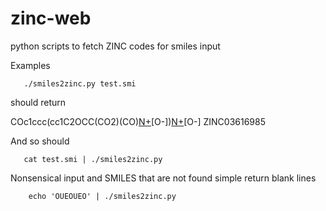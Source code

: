 zinc-web
========

python scripts to fetch ZINC codes for smiles input

Examples

       ./smiles2zinc.py test.smi

should return 

COc1ccc(cc1C2OCC(CO2)(CO)[N+](=O)[O-])[N+](=O)[O-]	ZINC03616985

And so should 

       cat test.smi | ./smiles2zinc.py

Nonsensical input and SMILES that are not found simple return blank lines

        echo 'OUEOUEO' | ./smiles2zinc.py 

